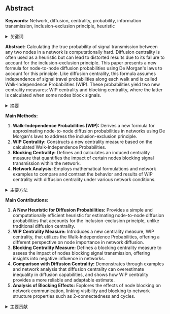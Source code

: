 ## Abstract

**Keywords:** Network, diffusion, centrality, probability, information transmission, inclusion-exclusion principle, heuristic

<details>
    <summary>关键词</summary>
    <ul>
        网络, 扩散, 中心性, 概率, 信息传输, 容斥原理, 启发式算法
    </ul>
</details>

**Abstract:**
Calculating the true probability of signal transmission between any two nodes in a network is computationally hard. Diffusion centrality is often used as a heuristic but can lead to distorted results due to its failure to account for the inclusion-exclusion principle. This paper presents a new formula for node-to-node diffusion probabilities using De Morgan's laws to account for this principle. Like diffusion centrality, this formula assumes independence of signal travel probabilities along each walk and is called Walk-Independence Probabilities (WIP). These probabilities yield two new centrality measures: WIP centrality and blocking centrality, where the latter is calculated when some nodes block signals.

<details>
    <summary>摘要</summary>
    <ul>
        计算网络中任意两个节点之间信号传输的真实概率在计算上是困难的。扩散中心性经常被用作一种启发式方法，但由于未能考虑到容斥原理，可能导致结果失真。本文提出了一种新的节点到节点扩散概率公式，使用德摩根定律来解释这一原理。与扩散中心性一样，该公式假设信号沿网络中每条路径传播的概率是独立的，因此被称为路径独立概率（WIP）。这些概率产生了两种新的中心性度量：WIP 中心性和阻塞中心性，后者是在某些节点阻塞信号时计算的。
    </ul>
</details>

**Main Methods:**

1.  **Walk-Independence Probabilities (WIP):** Derives a new formula for approximating node-to-node diffusion probabilities in networks using De Morgan's laws to address the inclusion-exclusion principle.
2.  **WIP Centrality:** Constructs a new centrality measure based on the calculated Walk-Independence Probabilities.
3.  **Blocking Centrality:** Defines and calculates an induced centrality measure that quantifies the impact of certain nodes blocking signal transmission within the network.
4.  **Network Analysis:** Employs mathematical formulations and network examples to compare and contrast the behavior and results of WIP centrality with diffusion centrality under various network conditions.

<details>
    <summary>主要方法</summary>
    <ul>
        <li><strong>路径独立概率（WIP）：</strong>推导出一种新的公式，用于近似计算网络中节点到节点的扩散概率，使用德摩根定律来解决容斥原理问题。</li>
        <li><strong>WIP 中心性：</strong>构建一种新的中心性度量，基于计算出的路径独立概率。</li>
        <li><strong>阻塞中心性：</strong>定义和计算一种诱导中心性度量，用于量化网络中特定节点阻塞信号传输的影响。</li>
        <li><strong>网络分析：</strong>采用数学公式和网络实例，在各种网络条件下比较和对比 WIP 中心性和扩散中心性的行为和结果。</li>
    </ul>
</details>

**Main Contributions:**

1.  **A New Heuristic for Diffusion Probabilities:** Provides a simple and computationally efficient heuristic for estimating node-to-node diffusion probabilities that accounts for the inclusion-exclusion principle, unlike traditional diffusion centrality.
2.  **WIP Centrality Measure:** Introduces a new centrality measure, WIP centrality, that utilizes the Walk-Independence Probabilities, offering a different perspective on node importance in network diffusion.
3.  **Blocking Centrality Measure:** Defines a blocking centrality measure to assess the impact of nodes blocking signal transmission, offering insights into negative influence in networks.
4.  **Comparison with Diffusion Centrality:** Demonstrates through examples and network analysis that diffusion centrality can overestimate inequality in diffusion capabilities, and shows how WIP centrality provides a more reliable and adaptable estimate.
5.  **Analysis of Blocking Effects:** Explores the effects of node blocking on network communication, linking visibility and blocking to network structure properties such as 2-connectedness and cycles.

<details>
    <summary>主要贡献</summary>
    <ul>
        <li><strong>扩散概率的新启发式方法：</strong>提供了一种简单且计算高效的启发式方法，用于估计节点到节点的扩散概率，该方法考虑了容斥原理，这与传统的扩散中心性不同。</li>
        <li><strong>WIP 中心性度量：</strong>引入了一种新的中心性度量，即 WIP 中心性，它利用路径独立概率，为网络扩散中节点的重要性提供了不同的视角。</li>
        <li><strong>阻塞中心性度量：</strong>定义了一种阻塞中心性度量，用于评估节点阻塞信号传输的影响，从而深入了解网络中的负面影响。</li>
        <li><strong>与扩散中心性的比较：</strong>通过示例和网络分析表明，扩散中心性可能会高估扩散能力的差异，并展示了 WIP 中心性如何提供更可靠和适应性更强的估计。</li>
        <li><strong>阻塞效应分析：</strong>探讨了节点阻塞对网络通信的影响，将可见性和阻塞与网络结构属性（如 2-连通性和环路）联系起来。</li>
    </ul>
</details>